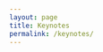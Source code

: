 ```yaml
---
layout: page
title: Keynotes
permalink: /keynotes/
---
```

<!---
### Sonja Vernes

<!---#### **Studying bats to shed light on speech and language**

#### Biography
<img style="float:right; width: 200px; right; margin: 1em; overflow: auto; box-shadow: 0 4px 8px 0 rgba(0, 0, 0, 0.2), 0 6px 20px 0 rgba(0, 0, 0, 0.19);" src="{{ site.baseurl }}/assets/Vernes.jpg">

Sonja Vernes is the leader of the Neurogenetics of Vocal Communication group. Sonja obtained her PhD in Neurogenetics from The University of Oxford and is currently a ‘Max Planck Research Group Leader’ holding a W2 position in the Max Planck Institute for Psycholinguistics in Nijmegen, The Netherlands. She is also an affiliated Principal Investigator at the Donders Institute for Brain, Cognition and Behaviour, Radboud University. Her research interests focus on the genetic bases of human language and the use of bats as a model for vocal communication that can inform the biological encoding and evolution of this trait. Sonja is a founding director of the Bat1K genome sequencing consortium ([http://www.bat1k.com](http://www.bat1k.com)) and a FENS-Kavli Network of Excellence Scholar ([http://fenskavlinetwork.org](http://fenskavlinetwork.org)).

<hr/>
-->


